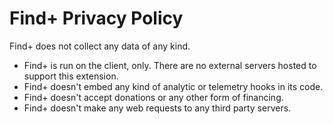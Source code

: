 # Find+ Privacy Policy
Find+ does not collect any data of any kind.

- Find+ is run on the client, only. There are no external servers hosted to support this extension.
- Find+ doesn't embed any kind of analytic or telemetry hooks in its code.
- Find+ doesn't accept donations or any other form of financing.
- Find+ doesn't make any web requests to any third party servers.

